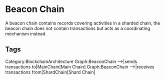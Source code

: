 # Beacon Chain

A beacon chain contains records covering activities in a sharded chain, the beacon chain does not contain transactions but acts as a coordinating mechanism instead.

## Tags

Category:BlockchainArchitecture
Graph:BeaconChain -->|sends transactions to|MainChain[Main Chain]
Graph:BeaconChain -->|receives transactions from|ShardChain[Shard Chain]
